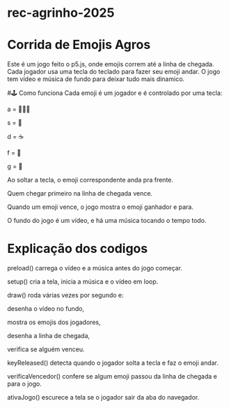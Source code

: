 # rec-agrinho-2025

# Corrida de Emojis Agros
Este é um jogo feito o p5.js, onde emojis correm até a linha de chegada. Cada jogador usa uma tecla do teclado para fazer seu emoji andar. O jogo tem vídeo e música de fundo para deixar tudo mais dinamico.

#🕹 Como funciona
Cada emoji é um jogador e é controlado por uma tecla:

a = 🧔🏻‍♂️

s = 🍊

d = ☕

f = 🥕

g = 🌽

Ao soltar a tecla, o emoji correspondente anda pra frente.

Quem chegar primeiro na linha de chegada vence.

Quando um emoji vence, o jogo mostra o emoji ganhador e para.

O fundo do jogo é um vídeo, e há uma música tocando o tempo todo.

# Explicação dos codigos
preload() carrega o vídeo e a música antes do jogo começar.

setup() cria a tela, inicia a música e o vídeo em loop.

draw() roda várias vezes por segundo e:

desenha o vídeo no fundo,

mostra os emojis dos jogadores,

desenha a linha de chegada,

verifica se alguém venceu.

keyReleased() detecta quando o jogador solta a tecla e faz o emoji andar.

verificaVencedor() confere se algum emoji passou da linha de chegada e para o jogo.

ativaJogo() escurece a tela se o jogador sair da aba do navegador.
